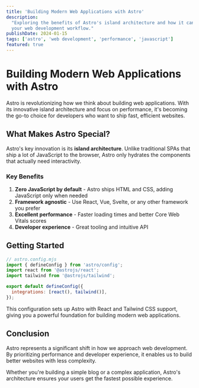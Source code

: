```yaml
---
title: 'Building Modern Web Applications with Astro'
description:
  "Exploring the benefits of Astro's island architecture and how it can improve
  your web development workflow."
publishDate: 2024-01-15
tags: ['astro', 'web development', 'performance', 'javascript']
featured: true
---
```


# Building Modern Web Applications with Astro

Astro is revolutionizing how we think about building web applications. With its
innovative island architecture and focus on performance, it's becoming the go-to
choice for developers who want to ship fast, efficient websites.

## What Makes Astro Special?

Astro's key innovation is its **island architecture**. Unlike traditional SPAs
that ship a lot of JavaScript to the browser, Astro only hydrates the components
that actually need interactivity.

### Key Benefits

1. **Zero JavaScript by default** - Astro ships HTML and CSS, adding JavaScript
   only when needed
2. **Framework agnostic** - Use React, Vue, Svelte, or any other framework you
   prefer
3. **Excellent performance** - Faster loading times and better Core Web Vitals
   scores
4. **Developer experience** - Great tooling and intuitive API

## Getting Started

```javascript
// astro.config.mjs
import { defineConfig } from 'astro/config';
import react from '@astrojs/react';
import tailwind from '@astrojs/tailwind';

export default defineConfig({
  integrations: [react(), tailwind()],
});
```

This configuration sets up Astro with React and Tailwind CSS support, giving you
a powerful foundation for building modern web applications.

## Conclusion

Astro represents a significant shift in how we approach web development. By
prioritizing performance and developer experience, it enables us to build better
websites with less complexity.

Whether you're building a simple blog or a complex application, Astro's
architecture ensures your users get the fastest possible experience.
